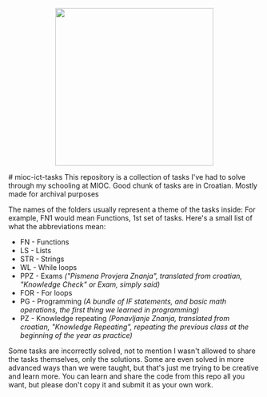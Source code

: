<p align="center">
  <img width="316" height="316" src="https://upload.wikimedia.org/wikipedia/en/d/d2/XV_Gymnasium_logo.png">
</p>
# mioc-ict-tasks
This repository is a collection of tasks I've had to solve through my schooling at MIOC. Good chunk of tasks are in Croatian. Mostly made for archival purposes

The names of the folders usually represent a theme of the tasks inside:
For example, FN1 would mean Functions, 1st set of tasks.
Here's a small list of what the abbreviations mean:
- FN - Functions
- LS - Lists
- STR - Strings
- WL - While loops
- PPZ - Exams *("Pismena Provjera Znanja", translated from croatian, "Knowledge Check" or Exam, simply said)*
- FOR - For loops
- PG - Programming *(A bundle of IF statements, and basic math operations, the first thing we learned in programming)*
- PZ - Knowledge repeating *(Ponavljanje Znanja, translated from croatian, "Knowledge Repeating", repeating the previous class at the beginning of the year as practice)*

Some tasks are incorrectly solved, not to mention I wasn't allowed to share the tasks themselves, only the solutions.
Some are even solved in more advanced ways than we were taught, but that's just me trying to be creative and learn more.
You can learn and share the code from this repo all you want, but please don't copy it and submit it as your own work.

